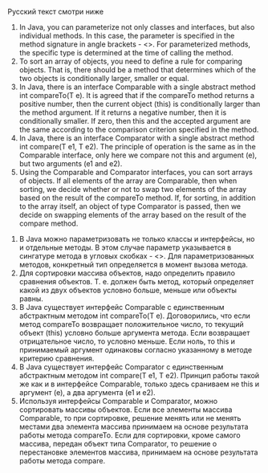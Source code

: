Русский текст смотри ниже

<ol> 
<li>
In Java, you can parameterize not only classes and interfaces, but also individual methods. In this case, the parameter is specified in the method signature in angle brackets - <>. For parameterized methods, the specific type is determined at the time of calling the method.
</li>
<li>
To sort an array of objects, you need to define a rule for comparing objects. That is, there should be a method that determines which of the two objects is conditionally larger, smaller or equal.
</li>
<li>
In Java, there is an interface Comparable<T> with a single abstract method int compareTo(T e). It is agreed that if the compareTo method returns a positive number, then the current object (this) is conditionally larger than the method argument. If it returns a negative number, then it is conditionally smaller. If zero, then this and the accepted argument are the same according to the comparison criterion specified in the method.
</li>
<li>
In Java, there is an interface Comparator<T> with a single abstract method int compare(T e1, T e2). The principle of operation is the same as in the Comparable interface, only here we compare not this and argument (e), but two arguments (e1 and e2).
</li>
<li>
Using the Comparable and Comparator interfaces, you can sort arrays of objects. If all elements of the array are Comparable, then when sorting, we decide whether or not to swap two elements of the array based on the result of the compareTo method. If, for sorting, in addition to the array itself, an object of type Comparator is passed, then we decide on swapping elements of the array based on the result of the compare method.
</li>
</ol>

<ol>
<li>
В Java можно параметризовать не только классы и интерфейсы, но и отдельные методы. 
В этом случае параметр указывается в сингатуре метода в угловых скобках - <>. 
Для параметризованных методов, конкретный тип определяется в момент вызова метода.
</li>
<li>
Для сортировки массива объектов, надо определить правило сравнения объектов. 
Т. е. должен быть метод, который определяет какой из двух объектов условно больше, меньше или объекты равны.
</li>
<li>
В Java существует интерфейс Comparable<T> с единственным абстрактным методом int compareTo(T e). 
Договорились, что если метод compareTo возвращает положительное число, то текущий объект (this) условно 
больше аргумента метода. Если возвращает отрицательное число, то условно меньше. 
Если ноль, то this и принимаемый аргумент одинаковы согласно указанному в методе критерию сравнения.
</li>
<li>
В Java существует интерфейс Comparator<T> с единственным абстрактным методом int compare(T e1, T e2). 
Принцип работы такой же как и в интерфейсе Comparable, только здесь сраниваем не this и аргумент (е), 
а два аргумента (е1 и е2). 
</li>
<li>
Используя интерфейсы Comparable и Comparator, можно сортировать массивы объектов. 
Если все элементы массива Comparable, то при сортировке, решение менять или не менять местами два элемента массива 
принимаем на основе результата работы метода compareTo.
Если для сортировки, кроме самого массива, передан объект типа Comparator, 
то решение о перестановке элементов массива, принимаем на основе результата работы метода compare.
</li>